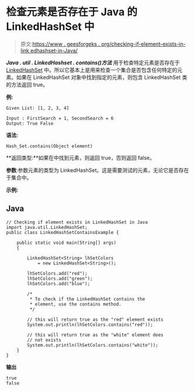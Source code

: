 # 检查元素是否存在于 Java 的 LinkedHashSet 中

> 原文:[https://www . geesforgeks . org/checking-if-element-exists-in-link edhashset-in-Java/](https://www.geeksforgeeks.org/checking-if-element-exists-in-linkedhashset-in-java/)

***Java . util . LinkedHashset . contains()方法*** 用于检查特定元素是否存在于 [LinkedHashSet](https://www.geeksforgeeks.org/linkedhashset-in-java-with-examples/) 中。所以它基本上是用来检查一个集合是否包含任何特定的元素。如果在 LinkedHashSet 对象中找到指定的元素，则包含 LinkedHashSet 类的方法返回 true。

**例:**

```
Given List: [1, 2, 3, 4]

Input : FirstSearch = 1, SecondSearch = 6
Output: True False
```

**语法:**

```
Hash_Set.contains(Object element)
```

**返回类型:**如果在中找到元素，则返回 true，否则返回 false。

**参数**:参数元素的类型为 LinkedHashSet。这是需要测试的元素，无论它是否存在于集合中。

**示例:**

## Java

```
// Checking if element exists in LinkedHashSet in Java
import java.util.LinkedHashSet;
public class LinkedHashSetContainsExample {

    public static void main(String[] args)
    {

        LinkedHashSet<String> lhSetColors
            = new LinkedHashSet<String>();

        lhSetColors.add("red");
        lhSetColors.add("green");
        lhSetColors.add("blue");

        /*
         * To check if the LinkedHashSet contains the
         * element, use the contains method.
         */

        // this will return true as the "red" element exists
        System.out.println(lhSetColors.contains("red"));

        // this will return true as the "white" element does
        // not exists
        System.out.println(lhSetColors.contains("white"));
    }
}
```

**输出**

```
true
false
```